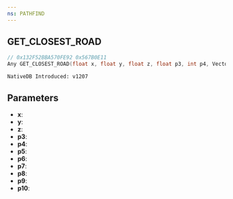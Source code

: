 ```yaml
---
ns: PATHFIND
---
```

## GET_CLOSEST_ROAD

```c
// 0x132F52BBA570FE92 0x567B0E11
Any GET_CLOSEST_ROAD(float x, float y, float z, float p3, int p4, Vector3* p5, Vector3* p6, Any* p7, Any* p8, float* p9, BOOL p10);
```

```
NativeDB Introduced: v1207
```

## Parameters
* **x**:
* **y**:
* **z**:
* **p3**:
* **p4**:
* **p5**:
* **p6**:
* **p7**:
* **p8**:
* **p9**:
* **p10**:
